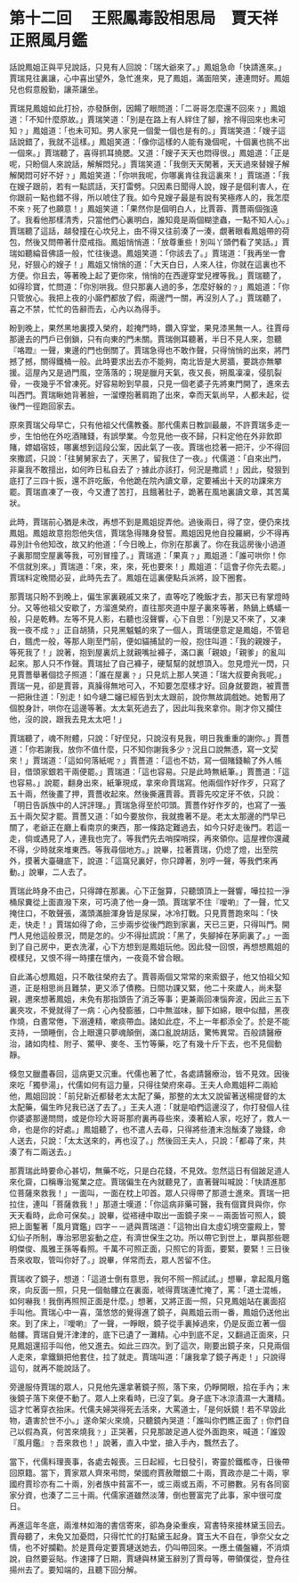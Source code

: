 # 第十二回　 王熙鳳毒設相思局　賈天祥正照風月鑑

話說鳳姐正與平兒說話，只見有人回說：「瑞大爺來了。」鳳姐急命「快請進來。」賈瑞見往裏讓，心中喜出望外，急忙進來，見了鳳姐，滿面陪笑，連連問好。鳳姐兒也假意殷勤，讓茶讓坐。

  


賈瑞見鳳姐如此打扮，亦發酥倒，因餳了眼問道：「二哥哥怎麼還不回來﹖」鳳姐道：「不知什麼原故。」賈瑞笑道：「別是在路上有人絆住了腳，捨不得回來也未可知﹖」鳳姐道：「也未可知。男人家見一個愛一個也是有的。」賈瑞笑道：「嫂子這話說錯了，我就不這樣。」鳳姐笑道：「像你這樣的人能有幾個呢，十個裏也挑不出一個來。」賈瑞聽了，喜得抓耳撓腮。又道：「嫂子天天也悶得很。」鳳姐道：「正是呢，只盼個人來說話，解解悶兒。」賈瑞笑道：「我倒天天閑著，天天過來替嫂子解解閑悶可好不好﹖」鳳姐笑道：「你哄我呢，你哪裏肯往我這裏來！」賈瑞道：「我在嫂子跟前，若有一點謊話，天打雷劈。只因素日聞得人說，嫂子是個利害人，在你跟前一點也錯不得，所以唬住了我。如今見嫂子最是有說有笑極疼人的，我怎麼不來﹖死了也願意！」鳳姐笑道：「果然你是個明白人，比賈蓉、賈薔兩個強遠了。我看他那樣清秀，只當他們心裏明白，誰知竟是兩個糊塗蟲，一點不知人心。」賈瑞聽了這話，越發撞在心坎兒上，由不得又往前湊了一湊，覷著眼看鳳姐帶的荷包，然後又問帶著什麼戒指。鳳姐悄悄道：「放尊重些！別叫丫頭們看了笑話。」賈瑞如聽綸音佛語一般，忙往後退。鳳姐笑道：「你該去了。」賈瑞道：「我再坐一會兒，好狠心的嫂子！」鳳姐又悄悄的道：「大天白日，人來人往，你就在這裏也不方便。你且去，等著晚上起了更你來，悄悄的在西邊穿堂兒裡等我。」賈瑞聽了，如得珍寶，忙問道：「你別哄我。但只那裏人過的多，怎麼好躲的﹖」鳳姐道：「你只管放心。我把上夜的小廝們都放了假，兩邊門一關，再沒別人了。」賈瑞聽了，喜之不禁，忙忙的告辭而去，心內以為得手。

  


盼到晚上，果然黑地裏摸入榮府，趁掩門時，鑽入穿堂，果見漆黑無一人。往賈母那邊去的門戶已倒鎖，只有向東的門未關。賈瑞側耳聽著，半日不見人來，忽聽『咯蹬』一聲，東邊的門也倒關了。賈瑞急得也不敢作聲，只得悄悄的出來，將門撼了撼，關得鐵桶一般。此時要求出去亦不能夠，南北皆是大房牆，要跳亦無攀援。這屋內又是過門風，空落落的；現是臘月天氣，夜又長，朔風凜凜，侵肌裂骨，一夜幾乎不曾凍死。好容易盼到早晨，只見一個老婆子先將東門開了，進來去叫西門。賈瑞瞅她背著臉，一溜煙抱著肩跑了出來，幸而天氣尚早，人都未起，從後門一徑跑回家去。

  


原來賈瑞父母早亡，只有他祖父代儒教養。那代儒素日教訓最嚴，不許賈瑞多走一步，生怕他在外吃酒賭錢，有誤學業。今忽見他一夜不歸，只料定他在外非飲即賭，嫖娼宿妓，哪裏想到這段公案，因此氣了一夜。賈瑞也捻著一把汗，少不得回來撒謊，只說：「往舅舅家去了，天黑了，留我住了一夜。」代儒道：「自來出門，非稟我不敢擅出，如何昨日私自去了﹖據此亦該打，何況是撒謊！」因此，發狠到底打了三四十扳，還不許吃飯，令他跪在院內讀文章，定要補出十天的功課來方罷。賈瑞直凍了一夜，今又遭了苦打，且餓著肚子，跪著在風地裏讀文章，其苦萬狀。

  


此時，賈瑞前心猶是未改，再想不到是鳳姐捉弄他。過後兩日，得了空，便仍來找鳳姐。鳳姐故意抱怨他失信，賈瑞急得賭身發誓。鳳姐因見他自投羅網，少不得再尋別計令他知改，故又約他道：「今日晚上，你別在那裏了。你在我這房後小過道子裏那間空屋裏等我，可別冒撞了。」賈瑞道：「果真﹖」鳳姐道：「誰可哄你！你不信就別來。」賈瑞道：「來，來，來，死也要來！」鳳姐道：「這會子你先去罷。」賈瑞料定晚間必妥，此時先去了。鳳姐在這裏便點兵派將，設下圈套。

  


那賈瑞只盼不到晚上，偏生家裏親戚又來了，直等吃了晚飯才去，那天已有掌燈時分。又等他祖父安歇了，方溜進榮府，直往那夾道中屋子裏來等著，熱鍋上螞蟻一般，只是乾轉。左等不見人影，右聽也沒聲響，心下自思：「別是又不來了，又凍我一夜不成﹖」正自胡猜，只見黑魆魆的來了一個人，賈瑞便意定是鳳姐，不管皂白，餓虎一般，等那人剛至門前，便如貓捕鼠的一般，抱住叫道：「我的親嫂子，等死我了！」說著，抱到屋裏炕上就親嘴扯褲子，滿口裏「親娘」「親爹」的亂叫起來。那人只不作聲。賈瑞扯了自己褲子，硬幫幫的就想頂入。忽見燈光一閃，只見賈薔舉著個捻子照道：「誰在屋裏﹖」只見炕上那人笑道：「瑞大叔要肏我呢。」賈瑞一見，卻是賈蓉，真臊得無地可入，不知要怎麼樣才好。回身就要跑，被賈薔一把揪住道：「別走！如今璉二嬸已經告到太太跟前，說你無故調戲她。她暫用了個脫身計，哄你在這邊等著。太太氣死過去了，因此叫我來拿你。剛才你又攔住他，沒的說，跟我去見太太吧！」

  


賈瑞聽了，魂不附體，只說：「好侄兒，只說沒有見我，明日我重重的謝你。」賈薔道：「你若謝我，放你不值什麼，只不知你謝我多少﹖況且口說無憑，寫一文契來！」賈瑞道：「這如何落紙呢﹖」賈薔道：「這也不妨，寫一個賭錢輸了外人帳目，借頭家銀若干兩便罷。」賈瑞道：「這也容易。只是此時無紙筆。」賈薔道：「這也容易。」說罷，翻身出來，紙筆現成，拿來命賈瑞寫。他兩個作好作歹，只寫了五十兩，然後畫了押，賈薔收起來。然後撕邏賈蓉。賈蓉先咬定牙不依，只說：「明日告訴族中的人評評理。」賈瑞急得至於叩頭。賈薔作好作歹的，也寫了一張五十兩欠契才罷。賈薔又道：「如今要放你，我就擔著不是。老太太那邊的門早已關了，老爺正在廳上看南京的東西，那一條路定難過去，如今只好走後門。若這一走，倘或遇見了人，連我也完了。等我們先去哨探哨探，再來領你。這屋裡你還藏不得，少時就來堆東西。等我尋個地方。」說畢，拉著賈瑞，仍熄了燈，出至院外，摸著大臺磯底下，說道：「這窩兒裏好，你只蹲著，別哼一聲，等我們來再動。」說畢，二人去了。

  


賈瑞此時身不由己，只得蹲在那裏。心下正盤算，只聽頭頂上一聲響，嘩拉拉一淨桶尿糞從上面直潑下來，可巧澆了他一身一頭。賈瑞掌不住『噯喲』了一聲，忙又掩住口，不敢聲張，滿頭滿臉渾身皆是尿屎，冰冷打戰。只見賈薔跑來叫：「快走，快走！」賈瑞如得了命，三步兩步從後門跑到家裏，天已三更，只得叫門。開門人見他這般景況，問是怎的。少不得扯謊說：「黑了，失腳掉在茅廁裏了。」一面到了自己房中，更衣洗濯，心下方想到是鳳姐玩他。因此發一回恨，再想想鳳姐的模樣兒，又恨不得一時摟在懷內，一夜竟不曾合眼。

  


自此滿心想鳳姐，只不敢往榮府去了。賈蓉兩個又常常的來索銀子，他又怕祖父知道，正是相思尚且難禁，更又添了債務。日間功課又緊，他二十來歲人，尚未娶親，邇來想著鳳姐，未免有那指頭告了消乏等事；更兼兩回凍惱奔波，因此三五下裏夾攻，不覺就得了一病：心內發膨脹，口中無滋味，腳下如綿，眼中似醋，黑夜作燒，白晝常倦，下溺連精，嗽痰帶血。諸如此症，不上一年都添全了。於是不能支持，一頭睡倒，合上眼還只夢魂顛倒，滿口亂說胡話，驚怖異常。百般請醫療治，諸如肉桂、附子、鱉甲、麥冬、玉竹等藥，吃了有幾十斤下去，也不見個動靜。

  


倏忽又臘盡春回，這病更又沉重。代儒也著了忙，各處請醫療治，皆不見效。因後來吃「獨參湯」，代儒如何有這力量，只得往榮府來尋。王夫人命鳳姐秤二兩給他，鳳姐回說：「前兒新近都替老太太配了藥，那整的太太又說留著送楊提督的太太配藥，偏生昨兒我已送了去了。」王夫人道：「就是咱們這邊沒了，你打發個人往你婆婆那邊問問，或是你珍大哥哥那府裏再尋些來，湊著給人家，吃好了，救人一命，也是你的好處。」鳳姐聽了，也不遣人去尋，只得將些渣末泡鬚湊了幾錢，命人送去，只說：「太太送來的，再也沒了。」然後回王夫人，只說：「都尋了來，共湊了有二兩送去。」

  


那賈瑞此時要命心甚切，無藥不吃，只是白花錢，不見效。忽然這日有個跛足道人來化齋，口稱專治冤業之症。賈瑞偏生在內就聽見了，直著聲叫喊說：「快請進那位菩薩來救我！」一面叫，一面在枕上叩首。眾人只得帶了那道士進來。賈瑞一把拉住，連叫「菩薩救我！」那道士嘆道：「你這病非藥可醫，我有個寶貝與你，你天天看時，此命可保矣。」說畢，從褡褳中取出一面鏡子來－－兩面皆可照人，鏡把上面鏨著「風月寶鑑」四字－－遞與賈瑞道：「這物出自太虛幻境空靈殿上，警幻仙子所制，專治邪思妄動之症，有濟世保生之功。所以帶它到世上，單與那些聰明傑俊、風雅王孫等看照。千萬不可照正面，只照它的背面，要緊，要緊！三日後吾來收取，管叫你好了。」說畢，佯常而去，眾人苦留不住。

  


賈瑞收了鏡子，想道：「這道士倒有意思，我何不照一照試試。」想畢，拿起風月鑑來，向反面一照，只見一個骷髏立在裏面，唬得賈瑞連忙掩了，罵：「道士混帳，如何嚇我！我倒再照照正面是什麼。」想著，又將正面一照，只見鳳姐站在裏面招手叫他。賈瑞心中一喜，蕩悠悠的覺得進了鏡子，與鳳姐云雨一番，鳳姐仍送他出來。到了床上，『噯喲』了一聲，一睜眼，鏡子從手裏掉過來，仍是反面立著一個骷髏。賈瑞自覺汗津津的，底下已遺了一灘精。心中到底不足，又翻過正面來，只見鳳姐還招手叫他，他又進去。如此三四次。到了這次，剛要出鏡子來，只見兩個人走來，拿鐵鎖把他套住，拉了就走。賈瑞叫道：「讓我拿了鏡子再走！」只說得這句，就再不能說話了。

  


旁邊服侍賈瑞的眾人，只見他先還拿著鏡子照，落下來，仍睜開眼，拾在手內；末後鏡子落下來便不動了。眾人上來看時，已沒了氣。身子底下冰涼漬濕一大灘精。這才忙著穿衣抬床。代儒夫婦哭得死去活來，大罵道士，「是何妖鏡！若不早毀此物，遺害於世不小。」遂命架火來燒，只聽鏡內哭道：「誰叫你們瞧正面了﹗你們自己以假為真，何苦來燒我﹖」正哭著，只見那跛足道人從外面跑來，喊道：「誰毀『風月鑑』﹖吾來救也！」說著，直入中堂，搶入手內，飄然去了。

  


當下，代儒料理喪事，各處去報喪。三日起經，七日發引，寄靈於鐵檻寺，日後帶回原籍。當下，賈家眾人齊來弔問，榮國府賈赦贈銀二十兩，賈政亦是二十兩，寧國府賈珍亦有二十兩，別者族中貧富不一，或三兩或五兩，不可勝數。另有各同窗家分資，也湊了二三十兩。代儒家道雖然淡薄，倒也豐富完了此事，家中很可度日。

  


再進這年冬底，兩淮林如海的書信寄來，卻為身染重疾，寫書特來接林黛玉回去。賈母聽了，未免又加憂悶，只得忙忙的打點黛玉起身。寶玉大不自在，爭奈父女之情，也不好攔勸。於是賈母定要賈璉送她去，仍叫帶回來。一應土儀盤纏，不消煩說，自然要妥貼。作速擇了日期，賈璉與林黛玉辭別了賈母等，帶領僕從，登舟往揚州去了。要知端的，且聽下回分解。

